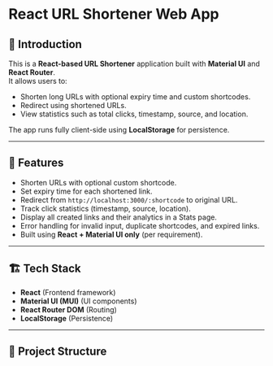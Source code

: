 # React URL Shortener Web App

## 📌 Introduction
This is a **React-based URL Shortener** application built with **Material UI** and **React Router**.  
It allows users to:
- Shorten long URLs with optional expiry time and custom shortcodes.
- Redirect using shortened URLs.
- View statistics such as total clicks, timestamp, source, and location.

The app runs fully client-side using **LocalStorage** for persistence.

---

## 🚀 Features
- Shorten URLs with optional custom shortcode.
- Set expiry time for each shortened link.
- Redirect from `http://localhost:3000/:shortcode` to original URL.
- Track click statistics (timestamp, source, location).
- Display all created links and their analytics in a Stats page.
- Error handling for invalid input, duplicate shortcodes, and expired links.
- Built using **React + Material UI only** (per requirement).

---

## 🏗️ Tech Stack
- **React** (Frontend framework)
- **Material UI (MUI)** (UI components)
- **React Router DOM** (Routing)
- **LocalStorage** (Persistence)

---

## 📂 Project Structure
